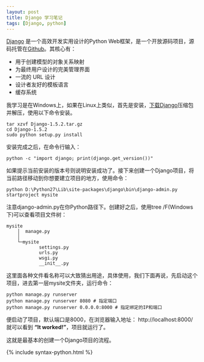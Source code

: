 ```yaml
---
layout: post
title: Django 学习笔记
tags: [Django, python]
---
```

[Django](https://www.djangoproject.com/) 是一个高效开发实用设计的Python Web框架，是一个开放源码项目，源码托管在[Github](https://github.com/django/django)。其核心有：


* 用于创建模型的对象关系映射
* 为最终用户设计的完美管理界面
* 一流的 URL 设计
* 设计者友好的模板语言
* 缓存系统


<!--break-->
我学习是在Windows上，如果在Linux上类似，首先是安装，[下载Django](https://www.djangoproject.com/download/)压缩包并解压，使用以下命令安装。

	tar xzvf Django-1.5.2.tar.gz
	cd Django-1.5.2
	sudo python setup.py install

安装完成之后，在命令行输入：

	python -c "import django; print(django.get_version())"

如果提示当前安装的版本号则说明安装成功了。接下来创建一个Django项目，将当前路径移动到你想要建立项目的地方，使用命令：


	python D:\Python27\Lib\site-packages\django\bin\django-admin.py startproject mysite

注意django-admin.py在你Python路径下。创建好之后，使用tree /F(Windows下)可以查看项目文件树：

	mysite
	    │  manage.py
	    │
	    └─mysite
	            settings.py
	            urls.py
	            wsgi.py
	            __init__.py

这里面各种文件看名称可以大致猜出用途，具体使用，我们下面再说，先启动这个项目，进去第一层mysite文件夹，运行命令：

	python manage.py runserver
	python manage.py runserver 8080 # 指定端口
	python manage.py runserver 0.0.0.0:8000 # 指定绑定的IP和端口

便启动了项目，默认端口是8000，在浏览器输入地址： http://localhost:8000/ 就可以看到 **“It worked!”**，项目就运行了。

这就是最基本的创建一个Django项目的流程。

{% include syntax-python.html %}
<pre class="brush: python;">
</pre>

